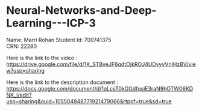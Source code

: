 # Neural-Networks-and-Deep-Learning---ICP-3

Name: Marri Rohan
Student Id: 700741375                                                             
CRN: 22280                                                                                                         

Here is the link to the video : https://drive.google.com/file/d/1K_STBveJF6qdtOjkROJ4UDvyvVnlHzBV/view?usp=sharing

Here is the link to the description document : https://docs.google.com/document/d/1qLcsT0kGGdfqsiE3raN9hOTW06KDNK_i/edit?usp=sharing&ouid=105504848771921479066&rtpof=true&sd=true
